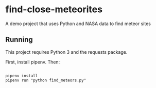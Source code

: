 # find-close-meteorites
A demo project that uses Python and NASA data to find meteor sites

## Running

This project requires Python 3 and the requests package.

First, install pipenv. Then:

```

pipenv install
pipenv run "python find_meteors.py"
```
